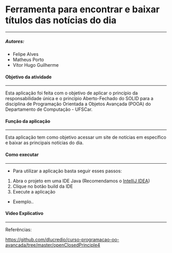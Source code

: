 # Ferramenta para encontrar e baixar títulos das notícias do dia
________________________
##### Autores:

* Felipe Alves
* Matheus Porto
* Vítor Hugo Guilherme



#### Objetivo da atividade
**********************
Esta aplicação foi feita com o objetivo de aplicar o princípio da responsabilidade única e o princípio Aberto-Fechado do SOLID para a disciplina de
Programação Orientada a Objetos Avançada (POOA) do Departamento de Computação - UFSCar.
 
#### Função da aplicação
********************
Esta aplicação tem como objetivo acessar um site de notícias em específico e baixar as principais notícias do dia.

#### Como executar 
********************
* Para utilizar a aplicação basta seguir esses passos:
1. Abra o projeto em uma IDE Java (Recomendamos o [IntelliJ IDEA](https://www.jetbrains.com/idea/))
2. Clique no botão build da IDE
3. Execute a aplicação

* Exemplo..

#### Video Explicativo
********************


Referências:

https://github.com/dlucredio/curso-programacao-oo-avancada/tree/master/openClosedPrinciple4 
